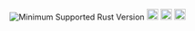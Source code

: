 ![Minimum Supported Rust Version](https://img.shields.io/badge/rustc-1.74+-ab6000.svg)
[<img alt="crates.io" src="https://img.shields.io/crates/v/PROJECT_NAME_PLACEHOLDER.svg?style=for-the-badge&color=fc8d62&logo=rust" height="20">](https://crates.io/crates/PROJECT_NAME_PLACEHOLDER)
[<img alt="docs.rs" src="https://img.shields.io/badge/docs.rs-PROJECT_NAME_PLACEHOLDER-66c2a5?style=for-the-badge&labelColor=555555&logo=docs.rs" height="20">](https://docs.rs/PROJECT_NAME_PLACEHOLDER)
[<img alt="build status" src="https://img.shields.io/github/actions/workflow/status/${GITHUB_NAME}/PROJECT_NAME_PLACEHOLDER/ci.yml?branch=master&style=for-the-badge" height="20">](https://github.com/${GITHUB_NAME}/PROJECT_NAME_PLACEHOLDER/actions?query=branch%3Amaster) <!--NB: Won't find it if repo is private-->
